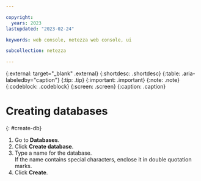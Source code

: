 ```yaml
---

copyright:
  years: 2023
lastupdated: "2023-02-24"

keywords: web console, netezza web console, ui

subcollection: netezza

---
```


{:external: target="_blank" .external}
{:shortdesc: .shortdesc}
{:table: .aria-labeledby="caption"}
{:tip: .tip}
{:important: .important}
{:note: .note}
{:codeblock: .codeblock}
{:screen: .screen}
{:caption: .caption}

# Creating databases
{: #create-db}

1. Go to **Databases**.
1. Click **Create database**.
1. Type a name for the database.  
   If the name contains special characters, enclose it in double quotation marks.
1. Click **Create**.
